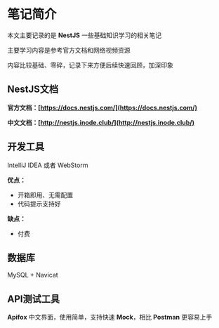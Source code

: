 # 笔记简介

本文主要记录的是 **NestJS** 一些基础知识学习的相关笔记

主要学习内容是参考官方文档和网络视频资源

内容比较基础、零碎，记录下来方便后续快速回顾，加深印象

## NestJS文档

**官方文档：[https://docs.nestjs.com/](https://docs.nestjs.com/)**

**中文文档：[http://nestjs.inode.club/](http://nestjs.inode.club/)**

## 开发工具

IntelliJ IDEA 或者 WebStorm

**优点：**

- 开箱即用、无需配置
- 代码提示支持好

**缺点：**

- 付费

## 数据库

MySQL + Navicat

## API测试工具

**Apifox** 中文界面，使用简单，支持快速 **Mock**，相比 **Postman** 更容易上手